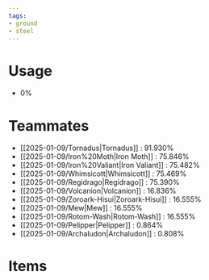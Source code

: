 ```yaml
---
tags:
- ground
- steel
---
```

# Usage
- 0%
# Teammates
- [[2025-01-09/Tornadus|Tornadus]] : 91.930%
- [[2025-01-09/Iron%20Moth|Iron Moth]] : 75.846%
- [[2025-01-09/Iron%20Valiant|Iron Valiant]] : 75.482%
- [[2025-01-09/Whimsicott|Whimsicott]] : 75.469%
- [[2025-01-09/Regidrago|Regidrago]] : 75.390%
- [[2025-01-09/Volcanion|Volcanion]] : 16.836%
- [[2025-01-09/Zoroark-Hisui|Zoroark-Hisui]] : 16.555%
- [[2025-01-09/Mew|Mew]] : 16.555%
- [[2025-01-09/Rotom-Wash|Rotom-Wash]] : 16.555%
- [[2025-01-09/Pelipper|Pelipper]] : 0.864%
- [[2025-01-09/Archaludon|Archaludon]] : 0.808%
# Items
